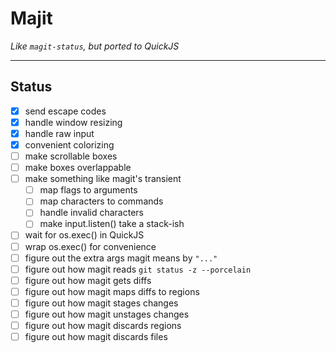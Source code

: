 Majit
=====

*Like `magit-status`, but ported to QuickJS*

---

## Status

- [x] send escape codes
- [x] handle window resizing
- [x] handle raw input
- [x] convenient colorizing
- [ ] make scrollable boxes
- [ ] make boxes overlappable
- [ ] make something like magit's transient
  - [ ] map flags to arguments
  - [ ] map characters to commands
  - [ ] handle invalid characters
  - [ ] make input.listen() take a stack-ish
- [ ] wait for os.exec() in QuickJS
- [ ] wrap os.exec() for convenience
- [ ] figure out the extra args magit means by `"..."`
- [ ] figure out how magit reads `git status -z --porcelain`
- [ ] figure out how magit gets diffs
- [ ] figure out how magit maps diffs to regions
- [ ] figure out how magit stages changes
- [ ] figure out how magit unstages changes
- [ ] figure out how magit discards regions
- [ ] figure out how magit discards files

